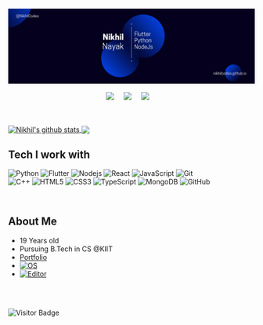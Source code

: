 ![Banner](https://raw.githubusercontent.com/NikhilCodes/NikhilCodes/master/res/banner.png)

<p align="center">
  <a target="_blank"href="https://www.linkedin.com/in/nikhil-nayak-3b0967179/"><img src="https://img.shields.io/badge/linkedin-%230077B5.svg?&style=for-the-badge&logo=linkedin&logoColor=white" /></a>&nbsp;&nbsp;&nbsp;&nbsp;
  <a target="_blank"href="https://github.com/NikhilCodes"><img src="https://img.shields.io/badge/GitHub-black.svg?&style=for-the-badge&logo=github&logoColor=white" /></a>&nbsp;&nbsp;&nbsp;&nbsp;
  <a href="mailto:nikhil.nixel@gmail.com?subject=Hello%20Nikhil,%20From%20Github"><img src="https://img.shields.io/badge/gmail-%23D14836.svg?&style=for-the-badge&logo=gmail&logoColor=white" /></a>&nbsp;&nbsp;&nbsp;&nbsp;
</p>
<br />
<br />
<a href="https://github.com/NikhilCodes">
  <img align="center" src="https://github-readme-stats.vercel.app/api?username=NikhilCodes&theme=radical&hide=issues&show_icons=true&&line_height=32" alt="Nikhil's github stats"/>
</a>
<a href="https://github.com/NikhilCodes">
  <img align="center" src="https://github-readme-stats.vercel.app/api/top-langs/?username=NikhilCodes&theme=tokyonight&hide=html,kotlin" />
</a>


## Tech I work with

![Python](https://img.shields.io/badge/-Python-black?style=for-the-badge&logo=Python)
![Flutter](https://img.shields.io/badge/-Flutter-black?style=for-the-badge&logo=Flutter&logoColor=66e8ff)
![Nodejs](https://img.shields.io/badge/-Nodejs-black?style=for-the-badge&logo=Node.js&logoColor=5df58b)
![React](https://img.shields.io/badge/-React-black?style=for-the-badge&logo=react&logoColor=61ddff)
![JavaScript](https://img.shields.io/badge/-JavaScript-black?style=for-the-badge&logo=javascript)
![Git](https://img.shields.io/badge/-Git-black?style=for-the-badge&logo=git)<br />
![C++](https://img.shields.io/badge/-C++-00599C?style=for-the-badge&logo=c)
![HTML5](https://img.shields.io/badge/-HTML5-E34F26?style=for-the-badge&logo=html5&logoColor=white)
![CSS3](https://img.shields.io/badge/-CSS3-1572B6?style=for-the-badge&logo=css3)
![TypeScript](https://img.shields.io/badge/-TypeScript-007ACC?style=for-the-badge&logo=typescript)
![MongoDB](https://img.shields.io/badge/-MongoDB-black?style=for-the-badge&logo=mongodb)
![GitHub](https://img.shields.io/badge/-GitHub-181717?style=for-the-badge&logo=github)

<br />

## About Me
 + 19 Years old
 + Pursuing B.Tech in CS @KIIT
 + [Portfolio](https://nikhilcodes.github.io)
 + [![OS](https://img.shields.io/badge/OS-Fedora-informational?style=flat-square&logo=fedora&logoColor=white)](https://en.wikipedia.org/wiki/Fedora_(operating_system))
 + [![Editor](https://img.shields.io/badge/Editor-VSCode-blue?style=flat-square&logo=visual-studio-code&logoColor=white)](https://code.visualstudio.com/)

 <br />
 <br />
 
 ![Visitor Badge](https://visitor-badge.laobi.icu/badge?page_id=nikhilcodes.nikhilcodes)
